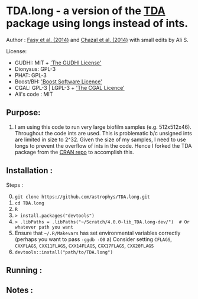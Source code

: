 # TDA.long - a version of the [TDA](https://cran.r-project.org/web/packages/TDA/index.html)  package using longs instead of ints.
Author : [Fasy et al. (2014)](https://projecteuclid.org/journals/annals-of-statistics/volume-42/issue-6/Confidence-sets-for-persistence-diagrams/10.1214/14-AOS1252.full) and [Chazal et al. (2014)](https://dl.acm.org/doi/10.1145/2582112.2582128) with small edits by Ali S.

License: 

- GUDHI: MIT + ['The GUDHI License'](https://gudhi.inria.fr/licensing/)
- Dionysus: GPL-3
- PHAT: GPL-3
- Boost/BH: ['Boost Software Licence'](https://www.boost.org/LICENSE_1_0.txt)
- CGAL: GPL-3 | LGPL-3 + ['The CGAL Licence'](https://www.cgal.org/license.html)
- Ali's code : MIT

## Purpose:
1. I am using this code to run very large biofilm samples (e.g. 512x512x46).
Throughout the code ints are used.
This is problematic b/c unsigned ints are limited in size to 2^32.
Given the size of my samples, I need to use longs to prevent the overflow of ints in the code.
Hence I forked the TDA package from the [CRAN repo](https://github.com/cran/TDA) to accomplish this.

## Installation :
Steps :

0. `git clone https://github.com/astrophys/TDA.long.git`
1. `cd TDA.long`
2. `R`
3. `> install.packages("devtools")`
3. `> .libPaths = .libPaths("~/Scratch/4.0.0-lib_TDA.long-dev/")  # Or whatever path you want`
4. Ensure that `~/.R/Makevars` has set environmental variables correctly (perhaps you want to pass `-ggdb -O0`
    a) Consider setting `CFLAGS`, `CXXFLAGS`, `CXX11FLAGS`, `CXX14FLAGS`, `CXX17FLAGS`, `CXX20FLAGS`
4. `devtools::install("path/to/TDA.long")`

## Running :

## Notes :
